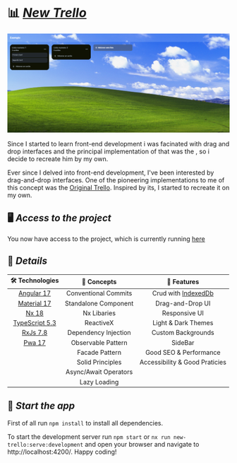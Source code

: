 # 📊 _<a href="https://new-trello-by-pedro.vercel.app/home" target="_blank">New Trello</a>_

<img src="/apps/new-trello/src/assets/pngs/newTrello.png" title="hover text">

Since I started to learn front-end development i was facinated with drag and drop interfaces and the principal implementation of that was the , so i decide to recreate him by my own. 

Ever since I delved into front-end development, I've been interested by drag-and-drop interfaces. One of the pioneering implementations to me of this concept was the [Original Trello](https://trello.com/). Inspired by its, I started to recreate it on my own.

## 🖥️ _Access to the project_

You now have access to the project, which is currently running [here](https://new-trello-by-pedro.vercel.app/home)

## 📌 _Details_

<div align="center">

|          🛠️ Technologies                                          |         🧠 Concepts                  |         🌟 Features                    | 
| :----------------------------------------------------------------: | :----------------------------------:  |  :------------------------------------: | 
|  [Angular 17](https://angular.dev/)                                |    Conventional Commits               |   Crud with [IndexedDb](https://developer.mozilla.org/en-US/docs/Web/API/IndexedDB_API)    |
|  [Material 17](https://material.angular.io/)                       |    Standalone Component               |   Drag-and-Drop UI        |
|  [Nx 18](https://nx.dev/)                                          |    Nx Libaries                        |   Responsive UI           |                           
|  [TypeScript 5.3](https://www.typescriptlang.org/)                 |    ReactiveX                          |   Light & Dark Themes     |
|  [RxJs 7.8](https://rxjs.dev/)                                     |    Dependency Injection               |   Custom Backgrounds      |
|  [Pwa 17](https://angular.io/guide/service-worker-getting-started) |    Observable Pattern                 |   SideBar                 |
|                                                                    |    Facade Pattern                     |   Good SEO & Performance  |               
|                                                                    |    Solid Principles                   |   Accessibility & Good Praticies
|                                                                    |    Async/Await Operators
|                                                                    |    Lazy Loading
</div>


## 🚀 _Start the app_

First of all run `npm install` to install all dependencies.

To start the development server run `npm start` or `nx run new-trello:serve:development` and open your browser and navigate to http://localhost:4200/. Happy coding!
